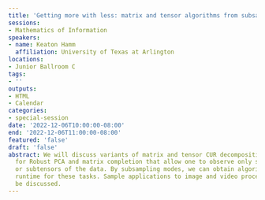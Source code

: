 ```yaml
---
title: 'Getting more with less: matrix and tensor algorithms from subsampling modes'
sessions:
- Mathematics of Information
speakers:
- name: Keaton Hamm
  affiliation: University of Texas at Arlington
locations:
- Junior Ballroom C
tags:
- ''
outputs:
- HTML
- Calendar
categories:
- special-session
date: '2022-12-06T10:00:00-08:00'
end: '2022-12-06T11:00:00-08:00'
featured: 'false'
draft: 'false'
abstract: We will discuss variants of matrix and tensor CUR decompositions and algorithms
  for Robust PCA and matrix completion that allow one to observe only submatrices
  or subtensors of the data. By subsampling modes, we can obtain algorithms with state-of-the-art
  runtime for these tasks. Sample applications to image and video processing will
  be discussed.
---
```

